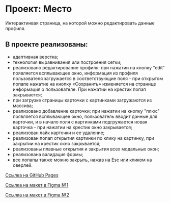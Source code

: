 # Проект: Место

Интерактинвая страница, на которой можно редактировать данные профиля.

## В проекте реализованы:
* адаптивная верстка;
* технология выравнивания или построения сетки;
* реализовано редактирование профиля: при нажатии на кнопку “edit” появляется всплывающее окно, информация из профиля пользователя загружается в соответствующие поля - при открытом попапе нажатие на кнопку «Сохранить» изменяется на странице информация о пользователе. При нажатии на крестик попап закрывается;
* при загрузке страницы карточки с картинками загружаются из массива;
* реализовано добавление карточки: при нажатии на кнопку "плюс" появляется всплывающее окно, пользователь вводит данные для карточки, и в начало поля с картинками подгружается новая карточка - при нажатии на крестик окно закрывается;
* реализован лайк карточки и ее удаление;
* реализован попап открытия картинки по клику на картинку, при закрытии на крестик окно закрывается;
* реализованы плавные открытия и закрытия всех модальных окон;
* реализована валидация формы;
* все попапы также можно закрыть, нажав на Esc или кликом на оверлей.

[Ссылка на GitHub Pages](https://pollychu.github.io/mesto/)

[Ссылка на макет в Figma №1](https://www.figma.com/file/2cn9N9jSkmxD84oJik7xL7/JavaScript.-Sprint-4?node-id=0%3A1)

[Ссылка на макет в Figma №2](https://www.figma.com/file/bjyvbKKJN2naO0ucURl2Z0/JavaScript.-Sprint-5?node-id=0%3A1)



